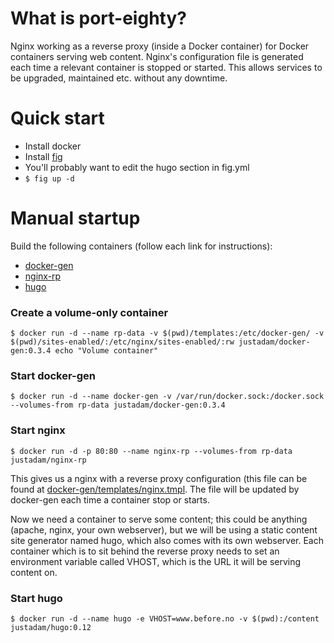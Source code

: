 What is port-eighty?
====================

Nginx working as a reverse proxy (inside a Docker container) for Docker containers serving web content.  Nginx's configuration file is generated each time a relevant container is stopped or started.  This allows services to be upgraded, maintained etc. without any downtime.

Quick start
===========

* Install docker
* Install [fig](http://fig.sh)
* You'll probably want to edit the hugo section in fig.yml
* `$ fig up -d`

Manual startup
==============

Build the following containers (follow each link for instructions):

* [docker-gen](docker-gen)
* [nginx-rp](nginx-rp)
* [hugo](hugo)

### Create a volume-only container

`$ docker run -d --name rp-data -v $(pwd)/templates:/etc/docker-gen/ -v $(pwd)/sites-enabled/:/etc/nginx/sites-enabled/:rw justadam/docker-gen:0.3.4 echo "Volume container"`

### Start docker-gen

`$ docker run -d --name docker-gen -v /var/run/docker.sock:/docker.sock --volumes-from rp-data justadam/docker-gen:0.3.4`

### Start nginx 

`$ docker run -d -p 80:80 --name nginx-rp --volumes-from rp-data justadam/nginx-rp`

This gives us a nginx with a reverse proxy configuration (this file can be found at [docker-gen/templates/nginx.tmpl](docker-gen/templates/nginx.tmpl).  The file will be updated by docker-gen each time a container stop or starts.

Now we need a container to serve some content; this could be anything (apache, nginx, your own webserver), but we will be using a static content site generator named hugo, which also comes with its own webserver.
Each container which is to sit behind the reverse proxy needs to set an environment variable called VHOST, which is the URL it will be serving content on.

### Start hugo

`$ docker run -d --name hugo -e VHOST=www.before.no -v $(pwd):/content justadam/hugo:0.12`
